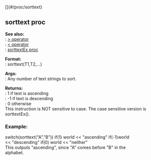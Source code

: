 []{#/proc/sorttext}    
## sorttext proc    
**See also:**    
:   [\> operator](/ref/operator/%3e.md)    
:   [\< operator](/ref/operator/%3c.md)    
:   [sorttextEx proc](/ref/proc/sorttextEx.md)    
<!-- -->    
**Format:**    
:   sorttext(T1,T2,\...)    
<!-- -->    
**Args:**    
:   Any number of text strings to sort.    
<!-- -->    
**Returns:**    
:   1 if text is ascending    
:   -1 if text is descending    
:   0 otherwise    
This instruction is NOT sensitive to case. The case sensitive version is    
sorttextEx().    
### Example:    
switch(sorttext(\"A\",\"B\")) if(1) world \<\< \"ascending\" if(-1)world    
\<\< \"descending\" if(0) world \<\< \"neither\"    
This outputs \"ascending\", since \"A\" comes before \"B\" in the    
alphabet.  